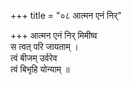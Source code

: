 +++
title = "०८ आत्मन एनं निर्"

+++
आत्मन एनं निर् मिमीष्व  
स त्वत् परि जायताम् ।  
त्वं बीजम् उर्वरेव  
त्वं बिभृहि योन्याम् ॥